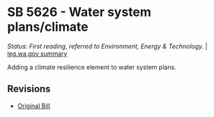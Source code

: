 # SB 5626 - Water system plans/climate
*Status: First reading, referred to Environment, Energy & Technology.* | [leg.wa.gov summary](https://app.leg.wa.gov/billsummary?BillNumber=5626&Year=2021)

Adding a climate resilience element to water system plans.

## Revisions
* [Original Bill](1/)